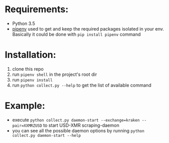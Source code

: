 # Requirements:
- Python 3.5
- [pipenv](https://docs.pipenv.org/) used to get and keep the required packages isolated in your env.
Basically it could be done with `pip install pipenv` command
# Installation:
1. clone this repo
2. run `pipenv shell` in the project's root dir
3. run `pipenv install`
4. run `python collect.py --help` to get the list of available command

# Example:
- execute `python collect.py daemon-start --exchange=kraken --pair=XXMRZUSD` to start USD-XMR scraping-daemon
- you can see all the possible daemon options by running `python collect.py daemon-start --help`